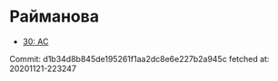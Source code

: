 # Райманова
- [30: AC](30.md)

Commit: d1b34d8b845de195261f1aa2dc8e6e227b2a945c
 fetched at: 20201121-223247
